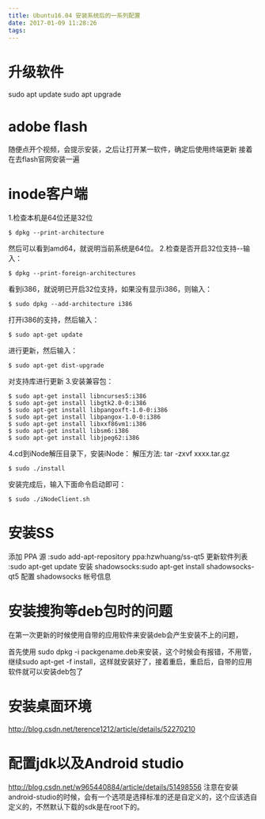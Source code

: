 ```yaml
---
title: Ubuntu16.04 安装系统后的一系列配置
date: 2017-01-09 11:28:26
tags:
---
```





# 升级软件
sudo apt update
sudo apt upgrade

<!--more-->

# adobe flash
随便点开个视频，会提示安装，之后让打开某一软件，确定后使用终端更新
接着在去flash官网安装一遍

# inode客户端
1.检查本机是64位还是32位
```
$ dpkg --print-architecture
```
然后可以看到amd64，就说明当前系统是64位。
2.检查是否开启32位支持--输入：
```
$ dpkg --print-foreign-architectures
```
看到i386，就说明已开启32位支持，如果没有显示i386，则输入：
```
$ sudo dpkg --add-architecture i386
```
打开i386的支持，然后输入：
```
$ sudo apt-get update
```
进行更新，然后输入：
```
$ sudo apt-get dist-upgrade
```
对支持库进行更新
3.安装兼容包：
```
$ sudo apt-get install libncurses5:i386
$ sudo apt-get install libgtk2.0-0:i386
$ sudo apt-get install libpangoxft-1.0-0:i386
$ sudo apt-get install libpangox-1.0-0:i386
$ sudo apt-get install libxxf86vm1:i386
$ sudo apt-get install libsm6:i386
$ sudo apt-get install libjpeg62:i386
```
4.cd到iNode解压目录下，安装iNode：
解压方法: tar -zxvf xxxx.tar.gz
```
$ sudo ./install
```
安装完成后，输入下面命令启动即可：
```
$ sudo ./iNodeClient.sh
```

# 安装SS
添加 PPA 源 :sudo add-apt-repository ppa:hzwhuang/ss-qt5
更新软件列表 :sudo apt-get update
安装 shadowsocks:sudo apt-get install shadowsocks-qt5
配置 shadowsocks 帐号信息
# 安装搜狗等deb包时的问题
在第一次更新的时候使用自带的应用软件来安装deb会产生安装不上的问题，

首先使用 sudo dpkg -i packgename.deb来安装，这个时候会有报错，不用管，继续sudo apt-get -f install，这样就安装好了，接着重启，重启后，自带的应用软件就可以安装deb包了

# 安装桌面环境
http://blog.csdn.net/terence1212/article/details/52270210

# 配置jdk以及Android studio
http://blog.csdn.net/w965440884/article/details/51498556
注意在安装android-studio的时候，会有一个选项是选择标准的还是自定义的，这个应该选自定义的，不然默认下载的sdk是在root下的。
